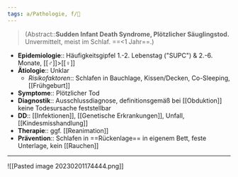 ```yaml
---
tags: a/Pathologie, f/🦄
---
```

> (Abstract::**Sudden Infant Death Syndrome, Plötzlicher Säuglingstod.** Unvermittelt, meist im Schlaf. ==<1 Jahr==.)
- **Epidemiologie**:: Häufigkeitsgipfel 1.-2. Lebenstag ("SUPC") & 2.-6. Monate, [[♂]]>[[♀]]
- **Ätiologie**:: Unklar
	- *Risikofaktoren*:: Schlafen in Bauchlage, Kissen/Decken, Co-Sleeping, [[Frühgeburt]]
- **Symptome**:: Plötzlicher Tod
- **Diagnostik**:: Ausschlussdiagnose, definitionsgemäß bei [[Obduktion]] keine Todesursache feststellbar
- **DD**:: [[Infektionen]], [[Genetische Erkrankungen]], Unfall, [[Kindesmisshandlung]]
- **Therapie**:: ggf. [[Reanimation]]
- **Prävention**:: Schlafen in ==Rückenlage== in eigenem Bett, feste Unterlage, kein [[Rauchen]]
---
![[Pasted image 20230201174444.png]]